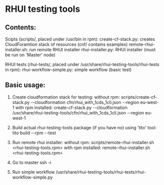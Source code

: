 RHUI testing tools
==================

Contents:
--------
Scipts (scripts/, placed under /usr/bin in rpm):
    create-cf-stack.py: creates CloudForamtion stack of resources (cnf/ contains examples)
    remote-rhui-installer.sh: run remote RHUI installer
    rhui-installer.py: RHUI installer (must be run on 'Master' node)

RHUI tests (rhui-tests/, placed under /usr/share/rhui-testing-tools/rhui-tests in rpm):
    rhui-workflow-simple.py: simple workflow (basic test)


Basic usage:
-----------
1) Create cloudformation stack for testing:
    without rpm:
        scripts/create-cf-stack.py --cloudformation cfn/rhui_with_1cds_1cli.json --region eu-west-1
    with rpm installed:
        create-cf-stack.py --cloudformation /usr/share/rhui-testing-tools/cfn/rhui_with_1cds_1cli.json --region eu-west-1

2) Build actual rhui-testing-tools package (if you have no) using 'tito' tool:
    tito build --rpm --test

3) Run remote rhui installer:
    without rpm:
        scripts/remote-rhui-installer.sh <master ip> <your-region-ssh-key> <RHUI iso> <rhui-testing-tools.rpm>
    with rpm installed:
        remote-rhui-installer.sh <master ip> <your-region-ssh-key> <RHUI iso> <rhui-testing-tools.rpm>

4) Go to master
    ssh -i <your-region-ssh-key> <master ip>

5) Run simple workflow
    /usr/share/rhui-testing-tools/rhui-tests/rhui-workflow-simple.py
